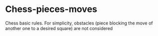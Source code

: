 # Chess-pieces-moves
Chess basic rules. For simplicity, obstacles (piece blocking the move of another one to a desired square) are not considered

